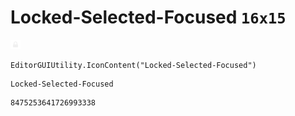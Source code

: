 # Locked-Selected-Focused `16x15`
<img src="/img/Locked-Selected-Focused.png" width=16 height=15>

``` CSharp
EditorGUIUtility.IconContent("Locked-Selected-Focused")
```
```
Locked-Selected-Focused
```
```
8475253641726993338
```
